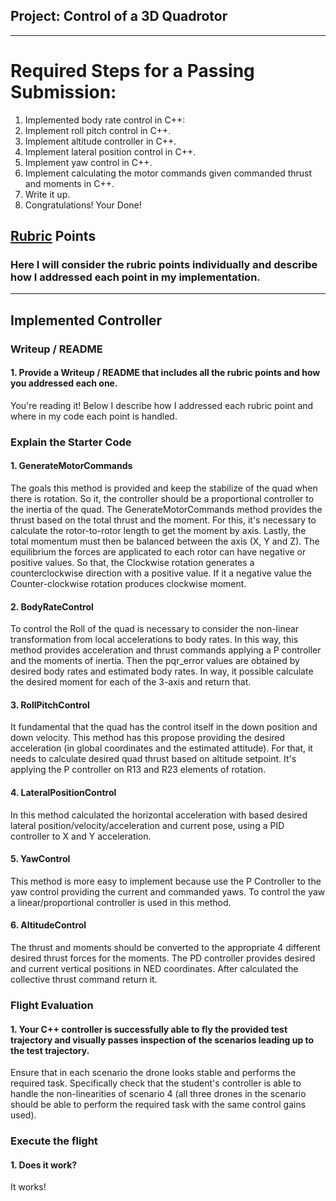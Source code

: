 ## Project: Control of a 3D Quadrotor
---

# Required Steps for a Passing Submission:
1. Implemented body rate control in C++:
2. Implement roll pitch control in C++.
3. Implement altitude controller in C++.
4. Implement lateral position control in C++.
5. Implement yaw control in C++.
6. Implement calculating the motor commands given commanded thrust and moments in C++.
7. Write it up.
8. Congratulations!  Your Done!

## [Rubric](https://review.udacity.com/#!/rubrics/1643/view) Points
### Here I will consider the rubric points individually and describe how I addressed each point in my implementation.  

---
## Implemented Controller
### Writeup / README

#### 1. Provide a Writeup / README that includes all the rubric points and how you addressed each one. 

You're reading it! Below I describe how I addressed each rubric point and where in my code each point is handled.

### Explain the Starter Code

#### 1. GenerateMotorCommands
The goals this method is provided and keep the stabilize of the quad when there is rotation. So it, the controller should be a proportional controller to the inertia of the quad. The GenerateMotorCommands method provides the thrust based on the total thrust and the moment.
For this, it's necessary to calculate the rotor-to-rotor length to get the moment by axis.
Lastly, the total momentum must then be balanced between the axis (X, Y and Z). The equilibrium the forces are applicated to each rotor can have negative or positive values. So that, the Clockwise rotation generates a counterclockwise direction with a positive value. If it a negative value the Counter-clockwise rotation produces clockwise moment.

#### 2. BodyRateControl
To control the Roll of the quad is necessary to consider the non-linear transformation from local accelerations to body rates. In this way, this method provides acceleration and thrust commands applying a P controller and the moments of inertia.
Then the pqr_error values are obtained by desired body rates and estimated body rates. In way, it possible calculate the desired moment for each of the 3-axis and return that.

#### 3. RollPitchControl
It fundamental that the quad has the control itself in the down position and down velocity. This method has this propose providing the desired acceleration (in global coordinates and the estimated attitude). For that, it needs to calculate desired quad thrust based on altitude setpoint. It's applying the P controller on R13 and R23 elements of rotation.

#### 4. LateralPositionControl
In this method calculated the horizontal acceleration with based desired lateral position/velocity/acceleration and current pose, using a PID controller to X and Y acceleration.

#### 5. YawControl
This method is more easy to implement because use the P Controller to the yaw control providing the current and commanded yaws. To control the yaw a  linear/proportional controller is used in this method.

#### 6. AltitudeControl
The thrust and moments should be converted to the appropriate 4 different desired thrust forces for the moments. The PD controller provides desired and current vertical positions in NED coordinates. After calculated the collective thrust command return it.


### Flight Evaluation
#### 1. Your C++ controller is successfully able to fly the provided test trajectory and visually passes inspection of the scenarios leading up to the test trajectory.
Ensure that in each scenario the drone looks stable and performs the required task. Specifically check that the student's controller is able to handle the non-linearities of scenario 4 (all three drones in the scenario should be able to perform the required task with the same control gains used).


### Execute the flight
#### 1. Does it work?
It works!